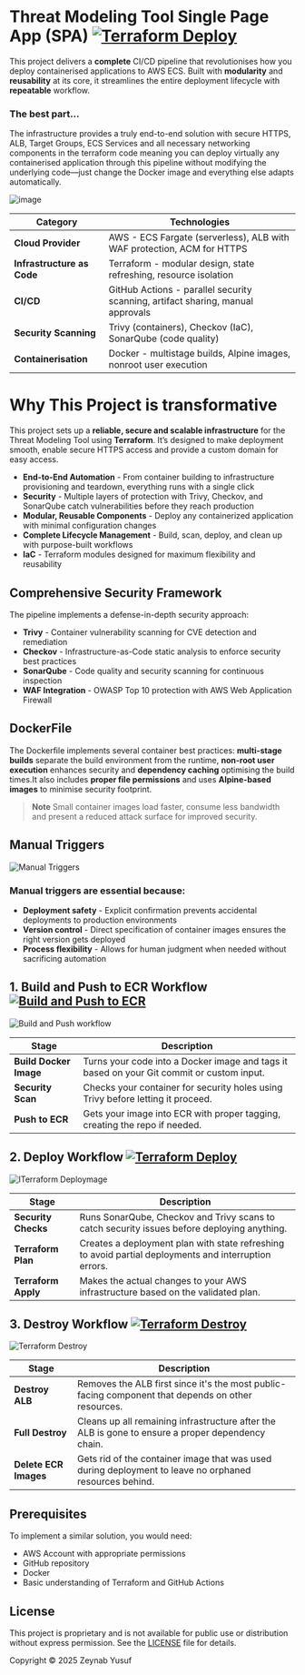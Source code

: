# Threat Modeling Tool Single Page App (SPA) [![Terraform Deploy](https://github.com/zyusuf88/threat-composer/actions/workflows/terrafrom-deploy.yml/badge.svg)](https://github.com/zyusuf88/threat-composer/actions/workflows/terrafrom-deploy.yml)

This project delivers a **complete** CI/CD pipeline that revolutionises how you deploy containerised applications to AWS ECS. Built with **modularity** and **reusability** at its core, it streamlines the entire deployment lifecycle with **repeatable** workflow.

### The best part...
 The infrastructure provides a truly end-to-end solution with secure HTTPS, ALB, Target Groups, ECS Services and all necessary networking components in the terraform code meaning you can deploy virtually any containerised application through this pipeline without modifying the underlying code—just change the Docker image and everything else adapts automatically.

![image](https://github.com/user-attachments/assets/2fec4aea-6e1b-4278-926c-1ebf4a9b702a)


| Category | Technologies |
|----------|-------------|
| **Cloud Provider** | AWS - ECS Fargate (serverless), ALB with WAF protection, ACM for HTTPS |
| **Infrastructure as Code** | Terraform - modular design, state refreshing, resource isolation |
| **CI/CD** | GitHub Actions - parallel security scanning, artifact sharing, manual approvals |
| **Security Scanning** | Trivy (containers), Checkov (IaC), SonarQube (code quality)  |
| **Containerisation** | Docker - multistage builds, Alpine images, nonroot user execution |

# Why This Project is transformative 

This project sets up a **reliable, secure and scalable infrastructure** for the Threat Modeling Tool using **Terraform**. It’s designed to make deployment smooth, enable secure HTTPS access and provide a custom domain for easy access.

- **End-to-End Automation** - From container building to infrastructure provisioning and teardown, everything runs with a single click
- **Security** - Multiple layers of protection with Trivy, Checkov, and SonarQube catch vulnerabilities before they reach production
- **Modular, Reusable Components** - Deploy any containerized application with minimal configuration changes
- **Complete Lifecycle Management** - Build, scan, deploy, and clean up with purpose-built workflows
- **IaC** - Terraform modules designed for maximum flexibility and reusability

## Comprehensive Security Framework
The pipeline implements a defense-in-depth security approach:

- **Trivy** - Container vulnerability scanning for CVE detection and remediation
- **Checkov** - Infrastructure-as-Code static analysis to enforce security best practices
- **SonarQube** - Code quality and security scanning for continuous inspection
- **WAF Integration** - OWASP Top 10 protection with AWS Web Application Firewall

## DockerFile 

The Dockerfile implements several container best practices: **multi-stage builds** separate the build environment from the runtime, **non-root user execution** enhances security and **dependency caching** optimising the build times.It also includes **proper file permissions** and uses **Alpine-based images** to minimise security footprint.

> **Note**
> Small container images load faster, consume less bandwidth and present a reduced attack surface for improved security.

## Manual Triggers
![Manual Triggers ](https://github.com/user-attachments/assets/e5c99585-a0b2-4249-bc0d-a991b58ef842)

### Manual triggers are essential because:

- **Deployment safety** - Explicit confirmation prevents accidental deployments to production environments
- **Version control** - Direct specification of container images ensures the right version gets deployed
- **Process flexibility** - Allows for human judgment when needed without sacrificing automation


## 1. Build and Push to ECR Workflow [![Build and Push to ECR](https://github.com/zyusuf88/threat-composer/actions/workflows/build-and-push-to-ecr.yml/badge.svg)](https://github.com/zyusuf88/threat-composer/actions/workflows/build-and-push-to-ecr.yml) 
![Build and Push workflow](https://github.com/user-attachments/assets/9dbd92a3-a866-4408-865b-298f4bc4c950)

| Stage | Description |
|-------|-------------|
| **Build Docker Image** | Turns your code into a Docker image and tags it based on your Git commit or custom input. |
| **Security Scan** | Checks your container for security holes using Trivy before letting it proceed. |
| **Push to ECR** | Gets your image into ECR with proper tagging, creating the repo if needed. |


## 2. Deploy Workflow [![Terraform Deploy](https://github.com/zyusuf88/threat-composer/actions/workflows/terrafrom-deploy.yml/badge.svg)](https://github.com/zyusuf88/threat-composer/actions/workflows/terrafrom-deploy.yml)
![ITerraform Deploymage](https://github.com/user-attachments/assets/5add6df7-386e-493d-845a-16ba7dc116e1)

| Stage | Description |
|-------|-------------|
| **Security Checks** | Runs SonarQube, Checkov and Trivy scans to catch security issues before deploying anything. |
| **Terraform Plan** | Creates a deployment plan with state refreshing to avoid partial deployments and interruption errors. |
| **Terraform Apply** | Makes the actual changes to your AWS infrastructure based on the validated plan. |



## 3. Destroy Workflow [![Terraform Destroy](https://github.com/zyusuf88/threat-composer/actions/workflows/terraform-destroy.yml/badge.svg)](https://github.com/zyusuf88/threat-composer/actions/workflows/terraform-destroy.yml)

![Terraform Destroy](https://github.com/user-attachments/assets/d19a8cc1-fb9e-4c0c-9341-d10e4709620c)

| Stage | Description |
|-------|-------------|
| **Destroy ALB** | Removes the ALB first since it's the most public-facing component that depends on other resources. |
| **Full Destroy** | Cleans up all remaining infrastructure after the ALB is gone to ensure a proper dependency chain. |
| **Delete ECR Images** | Gets rid of the container image that was used during deployment to leave no orphaned resources behind. |

## Prerequisites

To implement a similar solution, you would need:

- AWS Account with appropriate permissions
- GitHub repository
- Docker
- Basic understanding of Terraform and GitHub Actions


## License

This project is proprietary and is not available for public use or distribution without express permission. See the [LICENSE](./Licence) file for details.

Copyright © 2025 Zeynab Yusuf